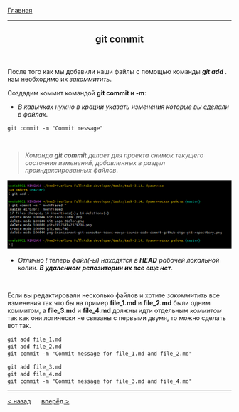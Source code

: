 [Главная](readme.md) 

---
## <p align='center'>git commit</p>


<br>

 После того как мы добавили наши файлы с помощью команды ***git add*** . нам необходимо их _закоммитить_.
<br>

Создадим коммит командой **git commit и -m**:
-  _В кавычках нужно в крации указать изменения которые вы сделали в файлах_.

```bash=
git commit -m "Commit message"
```
<br>

>_Команда **git commit** делает для проекта снимок текущего состояния изменений, добавленных в раздел проиндексированных файлов_. 

![git commit](git.commit.PNG)
-  _Отлично ! теперь файл(-ы) находятся в **HEAD** рабочей локальной копии. **В удаленном репозитории их все еще нет**_.
<br>

Если вы редактировали несколько файлов и хотите *закоммитить* все изменения так что бы на пример **file_1.md** и **file_2.md** были одним коммитом, a **file_3.md** и **file_4.md** должны идти отдельным *коммитом* так как они логически не связаны с первыми двумя, то можно сделать вот так.

```bash=
git add file_1.md
git add file_2.md
git commit -m "Commit message for file_1.md and file_2.md"
```
```bash=
git add file_3.md
git add file_4.md
git commit -m "Commit message for file_3.md and file_4.md"
```
---
[ < назад](add.md) &nbsp;&nbsp;&nbsp;&nbsp; [вперёд >](remote.md)
